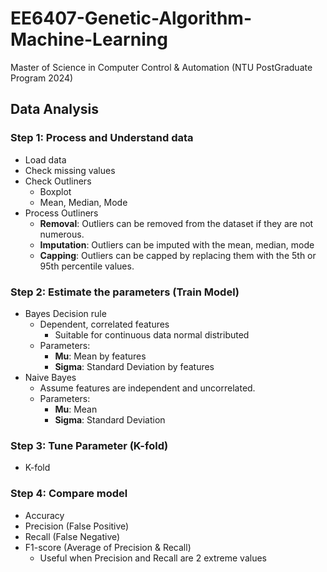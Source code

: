 # EE6407-Genetic-Algorithm-Machine-Learning
Master of Science in ​Computer Control & Automation (NTU PostGraduate Program 2024)

## Data Analysis
### Step 1: Process and Understand data
- Load data
- Check missing values
- Check Outliners
    - Boxplot
    - Mean, Median, Mode
- Process Outliners
    - **Removal**: Outliers can be removed from the dataset if they are not numerous.
    - **Imputation**: Outliers can be imputed with the mean, median, mode
    - **Capping**: Outliers can be capped by replacing them with the 5th or 95th percentile values. 

### Step 2: Estimate the parameters (Train Model)
- Bayes Decision rule
    - Dependent, correlated features 
        - Suitable for continuous data normal distributed
    - Parameters: 
        - **Mu**: Mean by features
        - **Sigma**: Standard Deviation by features
- Naive Bayes
    - Assume features are independent and uncorrelated. 
    - Parameters: 
        - **Mu**: Mean
        - **Sigma**: Standard Deviation

### Step 3: Tune Parameter (K-fold)
- K-fold
### Step 4: Compare model
- Accuracy
- Precision (False Positive)
- Recall (False Negative)
- F1-score (Average of Precision & Recall)
    - Useful when Precision and Recall are 2 extreme values
